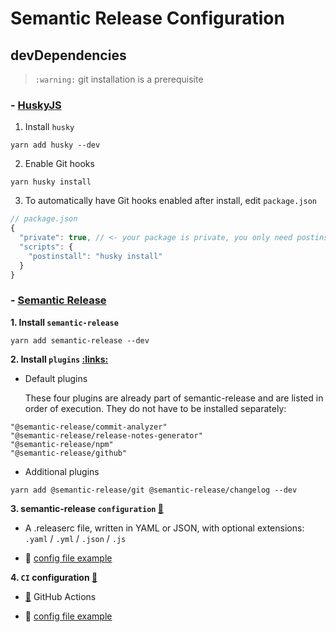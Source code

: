 # Semantic Release Configuration

## devDependencies

> `:warning:` git installation is a prerequisite

### **- [HuskyJS](https://typicode.github.io/husky/#/)**

1. Install `husky`

```shell
yarn add husky --dev
```

2. Enable Git hooks

```shell
yarn husky install
```

3. To automatically have Git hooks enabled after install, edit `package.json`

```js
// package.json
{
  "private": true, // <- your package is private, you only need postinstall
  "scripts": {
    "postinstall": "husky install"
  }
}
```

### **- [Semantic Release](https://semantic-release.gitbook.io/semantic-release/usage/installation)**

**1. Install `semantic-release`**

```shell
yarn add semantic-release --dev
```

**2. Install `plugins` [:links:](https://semantic-release.gitbook.io/semantic-release/usage/plugins)**

- Default plugins

  These four plugins are already part of semantic-release and are listed in order of execution. They do not have to be installed separately:

```shell
"@semantic-release/commit-analyzer"
"@semantic-release/release-notes-generator"
"@semantic-release/npm"
"@semantic-release/github"
```

- Additional plugins

```shell
yarn add @semantic-release/git @semantic-release/changelog --dev
```

**3. semantic-release `configuration` [:link:](https://semantic-release.gitbook.io/semantic-release/usage/configuration)**

- A .releaserc file, written in YAML or JSON, with optional extensions: `.yaml` / `.yml` / `.json` / `.js`

- :memo: [config file example](.releaserc.json)

**4. `CI` configuration [:link:](https://semantic-release.gitbook.io/semantic-release/usage/ci-configuration)**

- [:link:](https://github.com/features/actions) GitHub Actions

- :memo: [config file example](.github/workflows/automatic-releases.yml)
